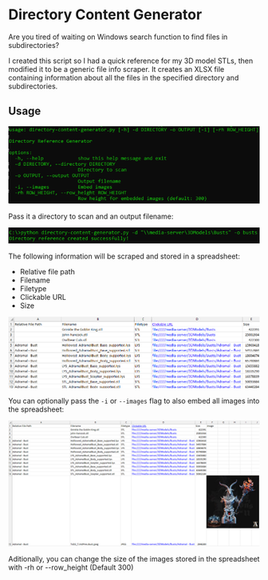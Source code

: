 # Directory Content Generator

Are you tired of waiting on Windows search function to find files in subdirectories? 

I created this script so I had a quick reference for my 3D model STLs, then modified it to be a generic file info scraper. It creates an XLSX file containing information about all the files in the specified directory and subdirectories.

## Usage

![Usage](./images/usage.png)

Pass it a directory to scan and an output filename:

![Command Line Interface](./images/cmd.png)

The following information will be scraped and stored in a spreadsheet:

- Relative file path
- Filename
- Filetype
- Clickable URL
- Size

![Spreadsheet Screenshot](./images/output.png)

You can optionally pass the `-i` or `--images` flag to also embed all images into the spreadsheet:

![Spreadsheet Screenshot](./images/output_with_images.png)

Aditionally, you can change the size of the images stored in the spreadsheet with -rh or --row_height (Default 300)
